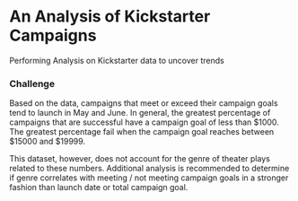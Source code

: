 # An Analysis of Kickstarter Campaigns
Performing Analysis on Kickstarter data to uncover trends

### Challenge
Based on the data, campaigns that meet or exceed their campaign goals tend to launch in May and June. In general, the greatest percentage of campaigns that are successful have a campaign goal of less than $1000. The greatest percentage fail when the campaign goal reaches between $15000 and $19999. 

This dataset, however, does not account for the genre of theater plays related to these numbers. Additional analysis is recommended to determine if genre correlates with meeting / not meeting campaign goals in a stronger fashion than launch date or total campaign goal.
